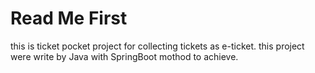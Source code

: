 # Read Me First
this is ticket pocket project for collecting tickets as e-ticket.
this project were write by Java with SpringBoot mothod to achieve.